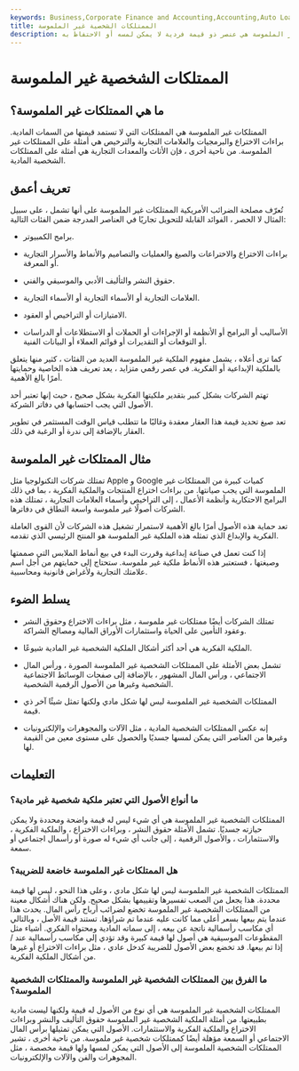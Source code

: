 ```yaml
---
keywords: Business,Corporate Finance and Accounting,Accounting,Auto Loans,Cds,Interest Income,Mortgages,Net Interest Income,Personal Loans,Savings Accounts
title: الممتلكات الشخصية غير الملموسة
description: الممتلكات الشخصية غير الملموسة هي عنصر ذو قيمة فردية لا يمكن لمسه أو الاحتفاظ به.
---
```


# الممتلكات الشخصية غير الملموسة
## ما هي الممتلكات غير الملموسة؟

الممتلكات غير الملموسة هي الممتلكات التي لا تستمد قيمتها من السمات المادية. براءات الاختراع والبرمجيات والعلامات التجارية والترخيص هي أمثلة على الممتلكات غير الملموسة. من ناحية أخرى ، فإن الأثاث والمعدات التجارية هي أمثلة على الممتلكات الشخصية المادية.

## تعريف أعمق

تُعرّف مصلحة الضرائب الأمريكية الممتلكات غير الملموسة على أنها تشمل ، على سبيل المثال لا الحصر ، الفوائد القابلة للتحويل تجاريًا في العناصر المدرجة ضمن الفئات التالية:

- برامج الكمبيوتر.

- براءات الاختراع والاختراعات والصيغ والعمليات والتصاميم والأنماط والأسرار التجارية أو المعرفة.

- حقوق النشر والتأليف الأدبي والموسيقي والفني.

- العلامات التجارية أو الأسماء التجارية أو الأسماء التجارية.

- الامتيازات أو التراخيص أو العقود.

- الأساليب أو البرامج أو الأنظمة أو الإجراءات أو الحملات أو الاستطلاعات أو الدراسات أو التوقعات أو التقديرات أو قوائم العملاء أو البيانات الفنية.

كما ترى أعلاه ، يشمل مفهوم الملكية غير الملموسة العديد من الفئات ، كثير منها يتعلق بالملكية الإبداعية أو الفكرية. في عصر رقمي متزايد ، يعد تعريف هذه الخاصية وحمايتها أمرًا بالغ الأهمية.

تهتم الشركات بشكل كبير بتقدير ملكيتها الفكرية بشكل صحيح ، حيث إنها تعتبر أحد الأصول التي يجب احتسابها في دفاتر الشركة.

تعد صيغ تحديد قيمة هذا العقار معقدة وغالبًا ما تتطلب قياس الوقت المستثمر في تطوير العقار بالإضافة إلى ندرة أو الرغبة في ذلك.

## مثال الممتلكات غير الملموسة

تمتلك شركات التكنولوجيا مثل Apple و Google كميات كبيرة من الممتلكات غير الملموسة التي يجب صيانتها. من براءات اختراع المنتجات والملكية الفكرية ، بما في ذلك البرامج الاحتكارية وأنظمة الأعمال ، إلى التراخيص وأسماء العلامات التجارية ، تمتلك هذه الشركات أصولًا غير ملموسة واسعة النطاق في دفاترها.

تعد حماية هذه الأصول أمرًا بالغ الأهمية لاستمرار تشغيل هذه الشركات لأن القوى العاملة الفكرية والإبداع الذي تمثله هذه الملكية غير الملموسة هو المنتج الرئيسي الذي تقدمه.

إذا كنت تعمل في صناعة إبداعية وقررت البدء في بيع أنماط الملابس التي صممتها وصيغتها ، فستعتبر هذه الأنماط ملكية غير ملموسة. ستحتاج إلى حمايتهم من أجل اسم علامتك التجارية ولأغراض قانونية ومحاسبية.







## يسلط الضوء

- تمتلك الشركات أيضًا ممتلكات غير ملموسة ، مثل براءات الاختراع وحقوق النشر وعقود التأمين على الحياة واستثمارات الأوراق المالية ومصالح الشراكة.

- الملكية الفكرية هي أحد أكثر أشكال الملكية الشخصية غير المادية شيوعًا.

- تشمل بعض الأمثلة على الممتلكات الشخصية غير الملموسة الصورة ، ورأس المال الاجتماعي ، ورأس المال المشهور ، بالإضافة إلى صفحات الوسائط الاجتماعية الشخصية وغيرها من الأصول الرقمية الشخصية.

- الممتلكات الشخصية غير الملموسة ليس لها شكل مادي ولكنها تمثل شيئًا آخر ذي قيمة.

- إنه عكس الممتلكات الشخصية المادية ، مثل الآلات والمجوهرات والإلكترونيات وغيرها من العناصر التي يمكن لمسها جسديًا والحصول على مستوى معين من القيمة لها.

## التعليمات

### ما أنواع الأصول التي تعتبر ملكية شخصية غير مادية؟

الممتلكات الشخصية غير الملموسة هي أي شيء ليس له قيمة واضحة ومحددة ولا يمكن حيازته جسديًا. تشمل الأمثلة حقوق النشر ، وبراءات الاختراع ، والملكية الفكرية ، والاستثمارات ، والأصول الرقمية ، إلى جانب أي شيء له صورة أو رأسمال اجتماعي أو سمعة.

### هل الممتلكات غير الملموسة خاضعة للضريبة؟

الممتلكات الشخصية غير الملموسة ليس لها شكل مادي ، وعلى هذا النحو ، ليس لها قيمة محددة. هذا يجعل من الصعب تفسيرها وتقييمها بشكل صحيح. ولكن هناك أشكال معينة من الممتلكات الشخصية غير الملموسة تخضع لضرائب أرباح رأس المال. يحدث هذا عندما يتم بيعها بسعر أعلى مما كانت عليه عندما تم شراؤها. تستند قيمة الأصل ، وبالتالي أي مكاسب رأسمالية ناتجة عن بيعه ، إلى سماته المادية ومحتواه الفكري. أشياء مثل المقطوعات الموسيقية هي أصول لها قيمة كبيرة وقد تؤدي إلى مكاسب رأسمالية عند / إذا تم بيعها. قد تخضع بعض الأصول للضريبة كدخل عادي ، مثل براءات الاختراع أو غيرها من أشكال الملكية الفكرية.

### ما الفرق بين الممتلكات الشخصية غير الملموسة والممتلكات الشخصية الملموسة؟

الممتلكات الشخصية غير الملموسة هي أي نوع من الأصول له قيمة ولكنها ليست مادية بطبيعتها. من أمثلة الملكية الشخصية غير الملموسة حقوق التأليف والنشر وبراءات الاختراع والملكية الفكرية والاستثمارات. الأصول التي يمكن تمثيلها برأس المال الاجتماعي أو السمعة مؤهلة أيضًا كممتلكات شخصية غير ملموسة. من ناحية أخرى ، تشير الممتلكات الشخصية الملموسة إلى الأصول التي يمكن لمسها ولها قيمة مخصصة ، مثل المجوهرات والفن والآلات والإلكترونيات.

